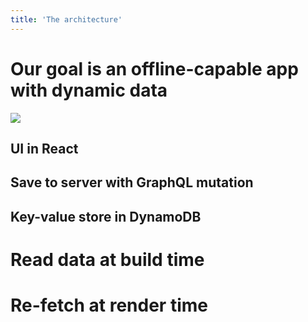 ```yaml
---
title: 'The architecture'
---
```


# Our goal is an offline-capable app with dynamic data

![](../images/architecture.jpg)

## UI in React

## Save to server with GraphQL mutation

## Key-value store in DynamoDB

# Read data at build time

# Re-fetch at render time
